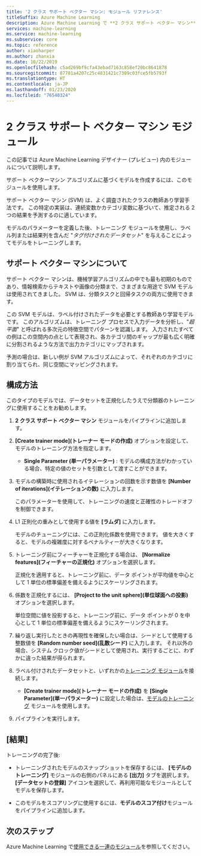 ```yaml
---
title: '2 クラス サポート ベクター マシン: モジュール リファレンス'
titleSuffix: Azure Machine Learning
description: Azure Machine Learning で **2 クラス サポート ベクター マシン** モジュールを使用し、サポート ベクター マシン アルゴリズムに基づくモデルを作成する方法について説明します。
services: machine-learning
ms.service: machine-learning
ms.subservice: core
ms.topic: reference
author: xiaoharper
ms.author: zhanxia
ms.date: 10/22/2019
ms.openlocfilehash: c5ad269bf9cfa43ebad7163c858ef20bc8641878
ms.sourcegitcommit: 87781a4207c25c4831421c7309c03fce5fb5793f
ms.translationtype: HT
ms.contentlocale: ja-JP
ms.lasthandoff: 01/23/2020
ms.locfileid: "76548324"
---
```

# <a name="two-class-support-vector-machine-module"></a>2 クラス サポート ベクター マシン モジュール

この記事では Azure Machine Learning デザイナー (プレビュー) 内のモジュールについて説明します。

サポート ベクターマシン アルゴリズムに基づくモデルを作成するには、このモジュールを使用します。 

サポート ベクター マシン (SVM) は、よく調査されたクラスの教師あり学習手法です。 この特定の実装は、連続変数かカテゴリ変数に基づいて、推定される 2 つの結果を予測するのに適しています。

モデルのパラメーターを定義した後、トレーニング モジュールを使用し、ラベル列または結果列を含んだ "*タグ付けされたデータセット*" を与えることによってモデルをトレーニングします。

## <a name="about-support-vector-machines"></a>サポート ベクター マシンについて

サポート ベクター マシンは、機械学習アルゴリズムの中でも最も初期のものであり、情報検索からテキストや画像の分類まで、さまざまな用途で SVM モデルは使用されてきました。 SVM は、分類タスクと回帰タスクの両方に使用できます。

この SVM モデルは、ラベル付けされたデータを必要とする教師あり学習モデルです。 このアルゴリズムは、トレーニング プロセスで入力データを分析し、"*超平面*" と呼ばれる多次元の特徴空間でパターンを認識します。  入力されたすべての例はこの空間内の点として表現され、各カテゴリ間のギャップが最も広く明確に分割されるような方法で出力カテゴリにマップされます。

予測の場合は、新しい例が SVM アルゴリズムによって、それぞれのカテゴリに割り当てられ、同じ空間にマッピングされます。 

## <a name="how-to-configure"></a>構成方法 

このタイプのモデルでは、データセットを正規化したうえで分類器のトレーニングに使用することをお勧めします。
  
1.  **2 クラス サポート ベクター マシン** モジュールをパイプラインに追加します。  
  
2.  **[Create trainer mode]\(トレーナー モードの作成\)** オプションを設定して、モデルのトレーニング方法を指定します。  
  
    -   **Single Parameter (単一パラメーター)** : モデルの構成方法がわかっている場合、特定の値のセットを引数として渡すことができます。  

3.  モデルの構築時に使用されるイテレーションの回数を示す数値を **[Number of iterations]\(イテレーションの数\)** に入力します。  
  
     このパラメーターを使用して、トレーニングの速度と正確性のトレードオフを制御できます。  
  
4.  L1 正則化の重みとして使用する値を **[ラムダ]** に入力します。  
  
     モデルのチューニングには、この正則化係数を使用できます。 値を大きくすると、モデルの複雑度に対するペナルティーが大きくなります。  
  
5.  トレーニング前にフィーチャーを正規化する場合は、 **[Normalize features]\(フィーチャーの正規化\)** オプションを選択します。
  
     正規化を適用すると、トレーニング前に、データ ポイントが平均値を中心として 1 単位の標準偏差を備えるようにスケーリングされます。
  
6.  係数を正規化するには、 **[Project to the unit sphere]\(単位球面への投影\)** オプションを選択します。
  
     単位空間に値を投影すると、トレーニング前に、データ ポイントが 0 を中心として 1 単位の標準偏差を備えるようにスケーリングされます。
  
7.  繰り返し実行したときの再現性を確保したい場合は、シードとして使用する整数値を **[Random number seed]\(乱数シード\)** に入力します。  それ以外の場合、システム クロック値がシードとして使用され、実行するごとに、わずかに違った結果が得られます。
  
9. ラベル付けされたデータセットと、いずれかの[トレーニング モジュール](module-reference.md)を接続します。
  
    -   **[Create trainer mode]\(トレーナー モードの作成\)** を **[Single Parameter]\(単一パラメーター\)** に設定した場合は、[モデルのトレーニング](train-model.md) モジュールを使用します。
  
10. パイプラインを実行します。

## <a name="results"></a>[結果]

トレーニングの完了後:

+ トレーニングされたモデルのスナップショットを保存するには、 **[モデルのトレーニング]** モジュールの右側のパネルにある **[出力]** タブを選択します。 **[データセットの登録]** アイコンを選択して、再利用可能なモジュールとしてモデルを保存します。

+ このモデルをスコアリングに使用するには、**モデルのスコア付け**モジュールをパイプラインに追加します。


## <a name="next-steps"></a>次のステップ

Azure Machine Learning で[使用できる一連のモジュール](module-reference.md)を参照してください。 